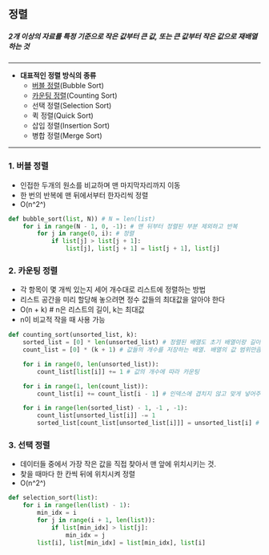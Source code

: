 ## 정렬

##### 2개 이상의 자료를 특정 기준으로 작은 값부터 큰 값, 또는 큰 값부터 작은 값으로 재배열 하는 것

---

- **대표적인 정렬 방식의 종류**
  - [버블 정렬](#1-버블-정렬)(Bubble Sort)
  - [카운팅 정렬](#2-카운팅-정렬)(Counting Sort)
  - 선택 정렬(Selection Sort)
  - 퀵 정렬(Quick Sort)
  - 삽입 정렬(Insertion Sort)
  - 병합 정렬(Merge Sort)

---

### 1. 버블 정렬

- 인접한 두개의 원소를 비교하며 맨 마지막자리까지 이동
- 한 번의 반복에 맨 뒤에서부터 한자리씩 정렬
- O(n^2^)

```python
def bubble_sort(list, N)) # N = len(list)
	for i in range(N - 1, 0, -1): # 맨 뒤부터 정렬된 부분 제외하고 반복
		for j in range(0, i): # 정렬
			if list[j] > list[j + 1]:
				list[j], list[j + 1] = list[j + 1], list[j]
```

### 2. 카운팅 정렬

- 각 항목이 몇 개씩 있는지 세어 개수대로 리스트에 정렬하는 방법
- 리스트 공간을 미리 할당해 놓으려면 정수 값들의 최대값을 알아야 한다
- O(n + k) # n은 리스트의 길이, k는 최대값
- n이 비교적 작을 때 사용 가능

```python
def counting_sort(unsorted_list, k):
	sorted_list = [0] * len(unsorted_list) # 정렬된 배열도 초기 배열이랑 길이가 같음
	count_list = [0] * (k + 1) # 값들의 개수를 저장하는 배열. 배열의 값 범위만큼 배열 생성

	for i in range(0, len(unsorted_list)):
		count_list[list[i]] += 1 # 값의 개수에 따라 카운팅

	for i in range(1, len(count_list)):
		count_list[i] += count_list[i - 1] # 인덱스에 겹치지 않고 맞게 넣어주기 위해 앞의 인덱스를 뒤에 인덱스에 더해줌 (숫자들의 자리 범위 정해주기)

	for i in range(len(sorted_list) - 1, -1 , -1):
		count_list[unsorted_list[i]] -= 1
		sorted_list[count_list[unsorted_list[i]]] = unsorted_list[i] # 원본 배열을 순환하면서 나오는 값들을 정해진 자리에 맞게 넣어줌

```

### 3. 선택 정렬

- 데이터들 중에서 가장 작은 값을 직접 찾아서 맨 앞에 위치시키는 것.
- 찾을 때마다 한 칸씩 뒤에 위치시켜 정렬
- O(n^2^)

```python
def selection_sort(list):
	for i in range(len(list) - 1):
		min_idx = i
		for j in range(i + 1, len(list)):
			if list[min_idx] > list[j]:
				min_idx = j
		list[i], list[min_idx] = list[min_idx], list[i]
```
